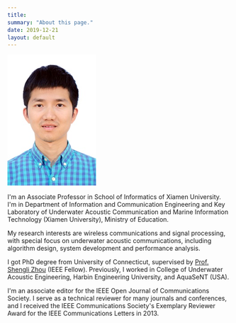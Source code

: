 ```yaml
---
title: 
summary: "About this page."
date: 2019-12-21
layout: default
---
```


![Researcher Portrait](assets/images/potrait_20.jpg "Lei Wan")

I'm an Associate Professor in School of Informatics of Xiamen University. I'm in Department of Information and Communication Engineering and Key Laboratory of Underwater Acoustic Communication and Marine Information Technology (Xiamen University), Ministry of Education.

My research interests are wireless communications and signal processing, with special focus on underwater acoustic communications, including algorithm design, system development and performance analysis.

I got PhD degree from University of Connecticut, supervised by [Prof. Shengli Zhou](https://www.ee.uconn.edu/shengli-zhou/) (IEEE Fellow). Previously, I worked in College of Underwater Acoustic Engineering, Harbin Engineering University, and AquaSeNT (USA). 

I'm an associate editor for the IEEE Open Journal of Communications Society. I serve as a technical reviewer for many journals and conferences, and I received the IEEE Communications Society's Exemplary Reviewer Award for the IEEE Communications Letters in 2013.


